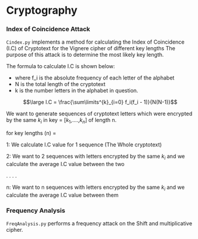 # Cryptography



### Index of Coincidence Attack

`Cindex.py` implements a method for calculating the Index of Coincidence (I.C) of Cryptotext for the Vignere cipher of different key lengths
The purpose of this attack is to determine the most likely key length.

The formula to calculate I.C is shown below:

- where f_i is the absolute frequency of each letter of the alphabet
- N is the total length of the cryptotext
- k is the number letters in the alphabet in question.

$$\large I.C = \frac{\sum\limits^{k}_{i=0} f_i(f_i - 1)}{N(N-1)}$$

We want to generate sequences of cryptotext letters which were encrypted by the same $k_i$ in key = [$k_1$,....,$k_n$] of length n.

for key lengths (n) = 

1: We calculate I.C value for 1 sequence (The Whole cryptotext)

2: We want to 2 sequences with letters encrypted by the same $k_i$ and we calculate the average I.C value between the two

.
.
.
.

n: We want to n sequences with letters encrypted by the same $k_i$ and we calculate the average I.C value between them

### Frequency Analysis

`FreqAnalysis.py` performs a frequency attack on the Shift and multiplicative cipher.



